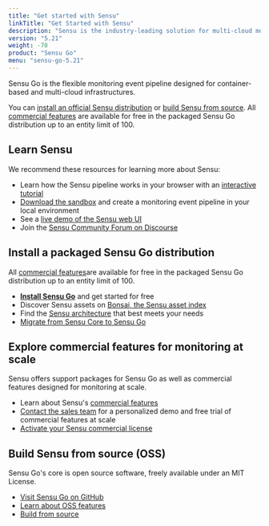 ```yaml
---
title: "Get started with Sensu"
linkTitle: "Get Started with Sensu"
description: "Sensu is the industry-leading solution for multi-cloud monitoring at scale. The Sensu monitoring event pipeline helps businesses automate their monitoring workflows and gain deep visibility into their multi-cloud environments. Get started now and feel the #monitoringlove."
version: "5.21"
weight: -70
product: "Sensu Go"
menu: "sensu-go-5.21"
---
```


Sensu Go is the flexible monitoring event pipeline designed for container-based and multi-cloud infrastructures.

You can [install an official Sensu distribution][15] or [build Sensu from source][16].
All [commercial features][17] are available for free in the packaged Sensu Go distribution up to an entity limit of 100.

## Learn Sensu

We recommend these resources for learning more about Sensu:

- Learn how the Sensu pipeline works in your browser with an [interactive tutorial][12]
- [Download the sandbox][7] and create a monitoring event pipeline in your local environment
- See a [live demo of the Sensu web UI][1]
- Join the [Sensu Community Forum on Discourse][8]

## Install a packaged Sensu Go distribution

All [commercial features][3]are available for free in the packaged Sensu Go distribution up to an entity limit of 100.

- [**Install Sensu Go**][2] and get started for free
- Discover Sensu assets on [Bonsai, the Sensu asset index][6]
- Find the [Sensu architecture][18] that best meets your needs
- [Migrate from Sensu Core to Sensu Go][13]

## Explore commercial features for monitoring at scale

Sensu offers support packages for Sensu Go as well as commercial features designed for monitoring at scale.

- Learn about Sensu's [commercial features][3]
- [Contact the sales team][4] for a personalized demo and free trial of commercial features at scale
- [Activate your Sensu commercial license][5]

## Build Sensu from source (OSS)

Sensu Go's core is open source software, freely available under an MIT License.

- [Visit Sensu Go on GitHub][10]
- [Learn about OSS features][14]
- [Build from source][11]

[1]: ../learn/demo/
[2]: ../installation/install-sensu/
[3]: ../commercial
[4]: https://sensu.io/sales/
[5]: ../commercial/#get-started-with-commercial-features-in-sensu-go
[6]: https://bonsai.sensu.io/
[7]: ../learn/sandbox/
[8]: https://discourse.sensu.io/
[9]: ../reference/license/
[10]: https://github.com/sensu/sensu-go/
[11]: https://github.com/sensu/sensu-go/blob/master/CONTRIBUTING.md#building
[12]: ../learn/learn-in-15/
[13]: ../installation/upgrade/#migrate-to-sensu-go-from-sensu-core-1x
[14]: https://sensu.io/features
[15]: #install-a-packaged-sensu-go-distribution
[16]: #build-sensu-from-source-oss
[17]: #explore-commercial-features-for-monitoring-at-scale
[18]: ../guides/deploying/#common-sensu-architectures
